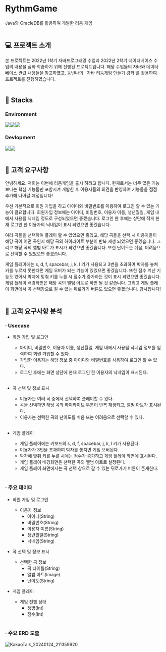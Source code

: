 # RythmGame
Java와 OracleDB를 활용하여 개발한 리듬 게임 
<br></br>

## 💻 프로젝트 소개 
본 프로젝트는 2022년 1학기 자바프로그래밍 수업과 2022년 2학기 데이터베이스 수업의 내용을 심화 학습하기 위해 진행된 프로젝트입니다. 
해당 수업들의 자바와 데이터베이스 관련 내용들을 참고하였고, 동빈나의 ' 자바 리듬게임 만들기 강좌'를 활용하여 프로젝트를 진행하였습니다.
<br></br>

## 📌 Stacks

### Environment
<img src="https://img.shields.io/badge/eclipseide-2C2255?style=for-the-badge&logo=eclipseide&logoColor=white"><img src="https://img.shields.io/badge/github-181717?style=for-the-badge&logo=github&logoColor=white"><img src="https://img.shields.io/badge/oracle-F80000?style=for-the-badge&logo=oracle&logoColor=white">

### Devlopment
<img src="https://img.shields.io/badge/java-007396?style=for-the-badge&logo=java&logoColor=white"><img src="https://img.shields.io/badge/sql-8669AE?style=for-the-badge&logo=sql&8669AE=white">
<br></br>

## 📢 고객 요구사항
안녕하세요. 저희는 이번에 리듬게임을 출시 하려고 합니다. 현재로서는 너무 많은 기능 보다는 핵심 기능들만 포함시켜 개발한 후 이용자들의 의견을 반영하여 기능들을 점점 추가해 나아갈 예정입니다! <br>

우선 기본적으로 회원 가입을 하고 아이디와 비밀번호를 이용하여 로그인 할 수 있는 기능이 필요합니다. 회원가입 정보에는 아이디, 비밀번호, 이용자 이름, 생년월일, 게임 내에서 사용될 닉네임 정도로 구성되었으면 좋겠습니다. 로그인 한 후에는 상단에 작게 현재 로그인 한 이용자의 닉네임이 표시 되었으면 좋겠습니다. <br>

여러 곡들을 선택하여 플레이 할 수 있었으면 좋겠고, 해당 곡들을 선택 시 이용자들이 해당 곡이 어떤 곡인지 해당 곡의 하이라이트 부분이 반복 재생 되었으면 좋겠습니다. 그리고 해당 곡의 앨범 아트가 표시가 되었으면 좋겠습니다. 또한 난이도는 쉬움, 어려움으로 선택할 수 있었으면 좋겠습니다. <br>

게임 플레이에는 s, d, f, spacebar, j, k, l 키가 사용되고 3번을 초과하여 박자를 놓쳐 키를 누르지 못한다면 게임 오버가 되는 기능이 있었으면 좋겠습니다. 또한 점수 계산 기능도 있어서 박자에 맞춰 키를 누를 시 점수가 증가하는 것이 표시 되었으면 좋겠습니다. 게임 플레이 배경화면은 해당 곡의 앨범 아트로 하면 될 것 같습니다. 그리고 게임 플레이 화면에서 곡 선택창으로 갈 수 있는 뒤로가기 버튼도 있으면 좋겠습니다.
 감사합니다! <br></br>


## 🔎 고객 요구사항 분석

### · Usecase

   - 회원 가입 및 로그인
     - 아이디, 비밀번호, 이용자 이름, 생년월일, 게임 내에서 사용될 닉네임 정보를 입력하여 회원 가입할 수 있다.
     - 가입한 이용자는 해당 정보 중 아이디와 비밀번호를 사용하여 로그인 할 수 있다.
     - 로그인 후에는 화면 상단에 현재 로그인 한 이용자의 닉네임이 표시된다. 
     <br></br>
   
   - 곡 선택 및 정보 표시
     - 이용자는 여러 곡 중에서 선택하여 플레이할 수 있다.
     - 곡을 선택하면 해당 곡의 하이라이트 부분이 반복 재생되고, 앨범 아트가 표시된다.
     - 이용자는 선택한 곡의 난이도를 쉬움 또는 어려움으로 선택할 수 있다.
     <br></br>

   - 게임 플레이
     - 게임 플레이에는 키보드의 s, d, f, spacebar, j, k, l 키가 사용된다.
     - 이용자가 3번을 초과하여 박자를 놓치면 게임 오버된다.
     - 박자에 맞춰 키를 누를 시에는 점수가 증가하고 게임 플레이 화면에 표시된다.
     - 게임 플레이 배경화면은 선택한 곡의 앨범 아트로 설정된다.
     - 게임 플레이 화면에서는 곡 선택 창으로 갈 수 있는 뒤로가기 버튼이 존재한다.
      <br></br>

### · 주요 데이터
    
   - 회원 가입 및 로그인 
     - 이용자 정보
       - 아이디(String)
       - 비밀번호(String)
       - 이용자 이름(String)
       - 생년월일(String)
       - 닉네임(String)

   - 곡 선택 및 정보 표시
     - 선택한 곡 정보
       - 곡 타이틀(String)
       - 앨범 아트(Image)
       - 난이도(String)
   
   - 게임 플레이
     - 게임 진행 상태
       - 생명(Int)
       - 점수(Int)
   <br></br>
   
### · 주요 ERD 도출
![KakaoTalk_20240124_211359620](https://github.com/SummerToday/RythmGame-Java_OracleDB/assets/88650436/bdec8306-5d20-4f77-bab3-f544f411e1af)
